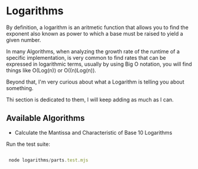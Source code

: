 # Logarithms

By definition, a logarithm is an aritmetic function that allows you to find the exponent also known as power to which a base must be raised to yield a given number.

In many Algorithms, when analyzing the growth rate of the runtime of a specific implementation, is very common to find rates that can be expressed in logarithmic terms, usually by using Big O notation, you will find things like O(Log(n)) or O((n)Log(n)).

Beyond that, I'm very curious about what a Logarithm is telling you about something.

Thi section is dedicated to them, I will keep adding as much as I can.

## Available Algorithms

- Calculate the Mantissa and Characteristic of Base 10 Logarithms

Run the test suite:

```js

 node logarithms/parts.test.mjs

```
